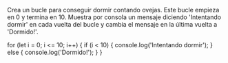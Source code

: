 Crea un bucle para conseguir dormir contando ovejas. Este bucle empieza en 0 y termina en 10. Muestra por consola un mensaje diciendo 'Intentando dormir' en cada vuelta del bucle y cambia el mensaje en la última vuelta a 'Dormido!'.

for (let i = 0; i <= 10; i++) {
    if (i < 10) {
        console.log('Intentando dormir');
    } else {
        console.log('Dormido!');
    }
}
